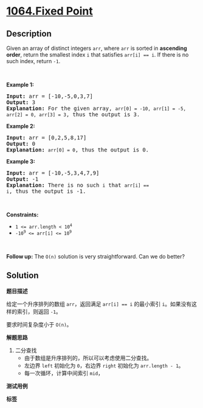 # [1064.Fixed Point](https://leetcode.com/problems/fixed-point/description/)

## Description

<p>Given an array of distinct integers <code>arr</code>, where <code>arr</code> is sorted in <strong>ascending order</strong>, return the smallest index <code>i</code> that satisfies <code>arr[i] == i</code>. If there is no such index, return <code>-1</code>.</p>

<p>&nbsp;</p>
<p><strong class="example">Example 1:</strong></p>

<pre>
<strong>Input:</strong> arr = [-10,-5,0,3,7]
<strong>Output:</strong> 3
<strong>Explanation:</strong> For the given array, <code>arr[0] = -10, arr[1] = -5, arr[2] = 0, arr[3] = 3</code>, thus the output is 3.</pre>

<p><strong class="example">Example 2:</strong></p>

<pre>
<strong>Input:</strong> arr = [0,2,5,8,17]
<strong>Output:</strong> 0
<strong>Explanation:</strong> <code>arr[0] = 0</code>, thus the output is 0.</pre>

<p><strong class="example">Example 3:</strong></p>

<pre>
<strong>Input:</strong> arr = [-10,-5,3,4,7,9]
<strong>Output:</strong> -1
<strong>Explanation:</strong> There is no such <code>i</code> that <code>arr[i] == i</code>, thus the output is -1.</pre>

<p>&nbsp;</p>
<p><strong>Constraints:</strong></p>

<ul>
  <li><code>1 &lt;= arr.length &lt; 10<sup>4</sup></code></li>
  <li><code>-10<sup>9</sup> &lt;= arr[i] &lt;= 10<sup>9</sup></code></li>
</ul>

<p>&nbsp;</p>
<strong>Follow up:</strong> The <code>O(n)</code> solution is very straightforward. Can we do better?

## Solution

**题目描述**

给定一个升序排列的数组 `arr`，返回满足 `arr[i] == i` 的最小索引 `i`。如果没有这样的索引，则返回 `-1`。

要求时间复杂度小于 `O(n)`。

**解题思路**

1. 二分查找
   - 由于数组是升序排列的，所以可以考虑使用二分查找。
   - 左边界 `left` 初始化为 `0`，右边界 `right` 初始化为 `arr.length - 1`。
   - 每一次循环，计算中间索引 `mid`，

**测试用例**

**标签**
